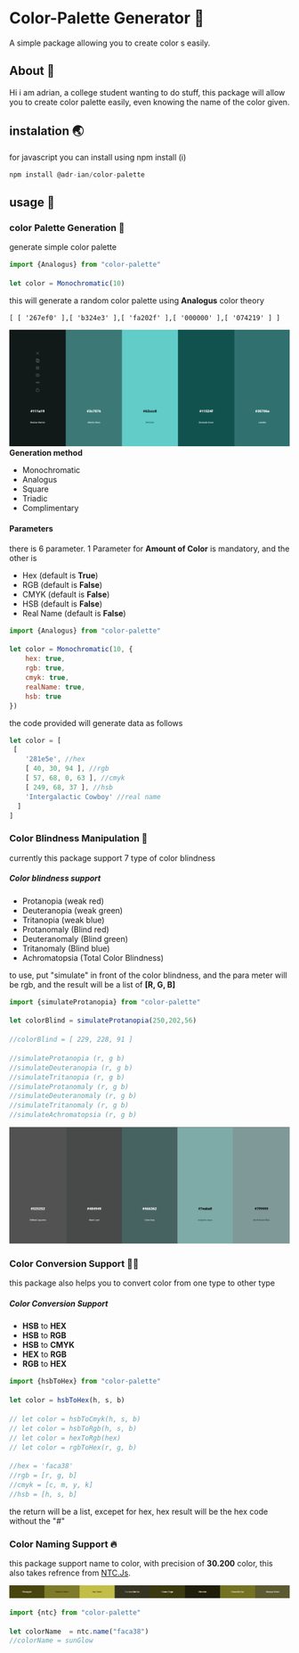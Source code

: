 # Color-Palette Generator 🎨

A simple package allowing you to create color s easily.

## About 📰

Hi i am adrian, a college student wanting to do stuff, this package will allow you to create color palette easily, even knowing the name of the color given.

## instalation 🌏
for javascript you can install using npm install (i)
```javascript
npm install @adr-ian/color-palette

```

## usage 📰

### color Palette Generation 🌈
generate simple color palette
```js
import {Analogus} from "color-palette"

let color = Monochromatic(10)
```
this will generate a random color palette using **Analogus** color theory
```
[ [ '267ef0' ],[ 'b324e3' ],[ 'fa202f' ],[ '000000' ],[ '074219' ] ]
```
![My Logo](./gradient.png)
**Generation method**
* Monochromatic
* Analogus
* Square
* Triadic
* Complimentary

#### Parameters
there is 6 parameter. 1 Parameter for **Amount of Color** is mandatory, and the other is
* Hex (default is **True**)
* RGB (default is **False**)
* CMYK (default is **False**)
* HSB (default is **False**)
* Real Name (default is **False**)

```js
import {Analogus} from "color-palette"

let color = Monochromatic(10, {
    hex: true, 
    rgb: true, 
    cmyk: true, 
    realName: true, 
    hsb: true
})
```
the code provided will generate data as follows
```js
let color = [
 [
    '281e5e', //hex
    [ 40, 30, 94 ], //rgb
    [ 57, 68, 0, 63 ], //cmyk
    [ 249, 68, 37 ], //hsb
    'Intergalactic Cowboy' //real name
  ]
]
```


### Color Blindness Manipulation 🦯
currently this package support 7 type of color blindness

##### Color blindness support
* Protanopia (weak red)
* Deuteranopia (weak green)
* Tritanopia (weak blue)
* Protanomaly (Blind red)
* Deuteranomaly (Blind green)
* Tritanomaly (Blind blue)
* Achromatopsia (Total Color Blindness)

to use, put "simulate" in front of the color blindness, and the para meter will be rgb, and the result will be a list of **[R, G, B]**

```js
import {simulateProtanopia} from "color-palette"

let colorBlind = simulateProtanopia(250,202,56)

//colorBlind = [ 229, 228, 91 ]

//simulateProtanopia (r, g b)
//simulateDeuteranopia (r, g b)
//simulateTritanopia (r, g b)
//simulateProtanomaly (r, g b)
//simulateDeuteranomaly (r, g b)
//simulateTritanomaly (r, g b)
//simulateAchromatopsia (r, g b)
```
![Alt text](./colorblind.png)
### Color Conversion Support 💁‍♂️
this package also helps you to convert color from one type to other type

##### Color Conversion Support
* **HSB** to **HEX**
* **HSB** to **RGB**
* **HSB** to **CMYK**
* **HEX** to **RGB**
* **RGB** to **HEX**

```js
import {hsbToHex} from "color-palette"

let color = hsbToHex(h, s, b)

// let color = hsbToCmyk(h, s, b)
// let color = hsbToRgb(h, s, b)
// let color = hexToRgb(hex)
// let color = rgbToHex(r, g, b)

//hex = 'faca38'
//rgb = [r, g, b]
//cmyk = [c, m, y, k]
//hsb = [h, s, b]
```

the return will be a list, excepet for hex, hex result will be the hex code without the "#"

### Color Naming Support 🔥

this package support name to color, with precision of **30.200** color, this also takes refrence from [NTC.Js](https://chir.ag/projects/ntc/).

![Alt text](./name.png)

```js
import {ntc} from "color-palette"

let colorName  = ntc.name("faca38")
//colorName = sunGlow
```




